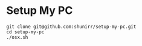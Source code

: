 # Setup My PC

```shell
git clone git@github.com:shunirr/setup-my-pc.git
cd setup-my-pc
./osx.sh
```

